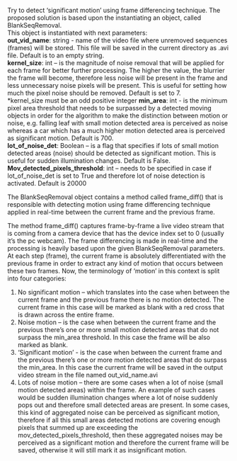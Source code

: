 

Try to detect ‘significant motion’ using frame differencing technique. The proposed solution is based upon the instantiating an object, called BlankSeqRemoval.  
This object is instantiated with next parameters:  
**out_vid_name**: string - name of the video file where unremoved sequences (frames) will be stored. This file will be saved in the current directory as .avi file. Default is to an empty string.  
**kernel_size**: int – is the magnitude of noise removal that will be applied for each frame for better further processing. The higher the value, the blurrier the frame will become, therefore less noise will be present in the frame and less unnecessary noise pixels will be present. This is useful for setting how much the pixel noise should be removed. Default is set to 7.  
*kernel_size must be an odd positive integer
**min_area**: int - is the minimum pixel area threshold that needs to be surpassed by a detected moving objects in order for the algorithm to make the distinction between motion or noise, e.g. falling leaf with small motion detected area is perceived as noise whereas a car which has a much higher motion detected area is perceived as significant motion. Default is 700.  
**lot_of_noise_det**: Boolean – is a flag that specifies if lots of small motion detected areas (noise) should be detected as significant motion. This is useful for sudden illumination changes. Default is False.  
**Mov_detected_pixels_threshold**: int – needs to be specified in case if lot_of_noise_det is set to True and therefore lot of noise detection is activated. Default is 20000  

The BlankSeqRemoval object contains a method called frame_diff() that is responsible with detecting motion using frame differencing technique applied in real-time between the current frame and the previous frame.  

The method frame_diff() captures frame-by-frame a live video stream that is coming from a camera device that has the device index set to 0 (usually it’s the pc webcam). The frame differencing is made in real-time and the processing is heavily based upon the given BlankSeqRemoval parameters. At each step (frame), the current frame is absolutely differentiated with the previous frame in order to extract any kind of motion that occurs between these two frames. Now, the terminology of ‘motion’ in this context is split into four categories:  

1. No significant motion – which translates into the case when between the current frame and the previous frame there is no motion detected. The current frame in this case will be marked as blank with a red cross that is drawn across the entire frame.
2. Noise motion – is the case when between the current frame and the previous there’s one or more small motion detected areas that do not surpass the min_area threshold. In this case the frame will be also marked as blank.
3. ‘Significant motion’ - is the case when between the current frame and the previous there’s one or more motion detected areas that do surpass the min_area. In this case the current frame will be saved in the output video stream in the file named out_vid_name.avi
4. Lots of noise motion – there are some cases when a lot of noise (small motion detected areas) within the frame. An example of such cases would be sudden illumination changes where a lot of noise suddenly pops out and therefore small detected areas are present. In some cases, this kind of aggregated noise can be perceived as significant motion, therefore if all this small areas detected motions are covering enough pixels that summed up are exceeding the mov_detected_pixels_threshold, then these aggregated noises may be perceived as a significant motion and therefore the current frame will be saved, otherwise it will still mark it as insignificant motion.